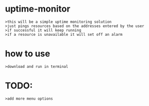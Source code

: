 # uptime-monitor

	>this will be a simple uptime monitoring solution
	>just pings resources based on the addresses entered by the user 
	>if successful it will keep running
	>if a resource is unavailable it will set off an alarm
# how to use
	>download and run in terminal

# TODO:
	>add more menu options

